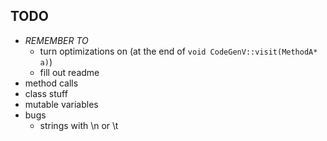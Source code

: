 


## TODO

- *REMEMBER TO*
    - turn optimizations on (at the end of `void CodeGenV::visit(MethodA* a)`)
    - fill out readme
- method calls
- class stuff
- mutable variables
- bugs
    - strings with \n or \t

